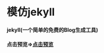 # 模仿jekyll

#### jekyll(一个简单的免费的Blog生成工具)

#### 点击预览=>[点击预览](https://zhouyijieqm.github.io/jekyll/)
